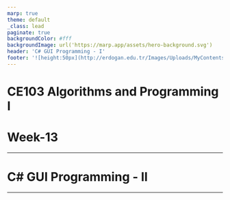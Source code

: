 ```yaml
---
marp: true
theme: default
_class: lead
paginate: true
backgroundColor: #fff
backgroundImage: url('https://marp.app/assets/hero-background.svg')
header: 'C# GUI Programming - I'
footer: '![height:50px](http://erdogan.edu.tr/Images/Uploads/MyContents/L_379-20170718142719217230.jpg) RTEU CE103 Week-14'
---
```


<!-- _backgroundColor: aquq -->

<!-- _color: orange -->

<!-- paginate: false -->

# CE103 Algorithms and Programming I

# Week-13

---

<!-- paginate: true -->

# C# GUI Programming - II

---
